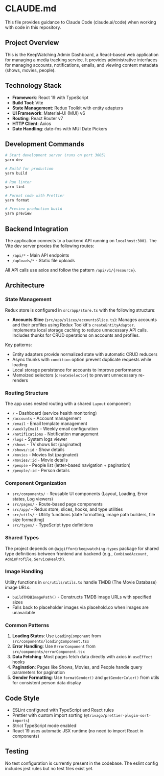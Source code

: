 # CLAUDE.md

This file provides guidance to Claude Code (claude.ai/code) when working with code in this repository.

## Project Overview

This is the KeepWatching Admin Dashboard, a React-based web application for managing a media tracking service. It provides administrative interfaces for managing accounts, notifications, emails, and viewing content metadata (shows, movies, people).

## Technology Stack

- **Framework**: React 19 with TypeScript
- **Build Tool**: Vite
- **State Management**: Redux Toolkit with entity adapters
- **UI Framework**: Material-UI (MUI) v6
- **Routing**: React Router v7
- **HTTP Client**: Axios
- **Date Handling**: date-fns with MUI Date Pickers

## Development Commands

```bash
# Start development server (runs on port 3005)
yarn dev

# Build for production
yarn build

# Run linter
yarn lint

# Format code with Prettier
yarn format

# Preview production build
yarn preview
```

## Backend Integration

The application connects to a backend API running on `localhost:3001`. The Vite dev server proxies the following routes:
- `/api/*` - Main API endpoints
- `/uploads/*` - Static file uploads

All API calls use axios and follow the pattern `/api/v1/{resource}`.

## Architecture

### State Management

Redux store is configured in `src/app/store.ts` with the following structure:
- **Accounts Slice** (`src/app/slices/accountsSlice.ts`): Manages accounts and their profiles using Redux Toolkit's `createEntityAdapter`. Implements local storage caching to reduce unnecessary API calls. Includes thunks for CRUD operations on accounts and profiles.

Key patterns:
- Entity adapters provide normalized state with automatic CRUD reducers
- Async thunks with `condition` option prevent duplicate requests while loading
- Local storage persistence for accounts to improve performance
- Memoized selectors (`createSelector`) to prevent unnecessary re-renders

### Routing Structure

The app uses nested routing with a shared `Layout` component:
- `/` - Dashboard (service health monitoring)
- `/accounts` - Account management
- `/email` - Email template management
- `/weeklyEmail` - Weekly email configuration
- `/notifications` - Notification management
- `/logs` - System logs viewer
- `/shows` - TV shows list (paginated)
- `/shows/:id` - Show details
- `/movies` - Movies list (paginated)
- `/movies/:id` - Movie details
- `/people` - People list (letter-based navigation + pagination)
- `/people/:id` - Person details

### Component Organization

- `src/components/` - Reusable UI components (Layout, Loading, Error states, Log viewers)
- `src/pages/` - Route-based page components
- `src/app/` - Redux store, slices, hooks, and type utilities
- `src/utils/` - Utility functions (date formatting, image path builders, file size formatting)
- `src/types/` - TypeScript type definitions

### Shared Types

The project depends on `@ajgifford/keepwatching-types` package for shared type definitions between frontend and backend (e.g., `CombinedAccount`, `AdminProfile`, `ServiceHealth`).

### Image Handling

Utility functions in `src/utils/utils.ts` handle TMDB (The Movie Database) image URLs:
- `buildTMDBImagePath()` - Constructs TMDB image URLs with specified sizes
- Falls back to placeholder images via placehold.co when images are unavailable

### Common Patterns

1. **Loading States**: Use `LoadingComponent` from `src/components/loadingComponent.tsx`
2. **Error Handling**: Use `ErrorComponent` from `src/components/errorComponent.tsx`
3. **Data Fetching**: Most pages fetch data directly with axios in `useEffect` hooks
4. **Pagination**: Pages like Shows, Movies, and People handle query parameters for pagination
5. **Gender Formatting**: Use `formatGender()` and `getGenderColor()` from utils for consistent person data display

## Code Style

- ESLint configured with TypeScript and React rules
- Prettier with custom import sorting (`@trivago/prettier-plugin-sort-imports`)
- Strict TypeScript mode enabled
- React 19 uses automatic JSX runtime (no need to import React in components)

## Testing

No test configuration is currently present in the codebase. The eslint config includes jest rules but no test files exist yet.
